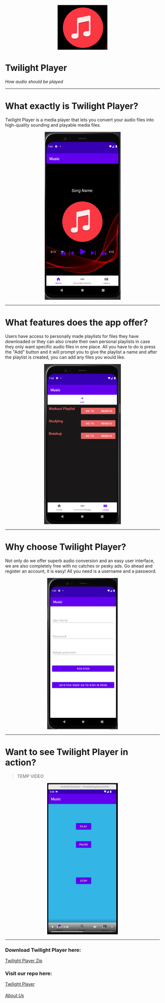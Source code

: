 <div align="center">
<img src="Screenshot 2022-04-21 8.40.58 PM.png" alt="Logo">
</div>

# Twilight Player

<em>How audio should be played</em>

* * *

What exactly is Twilight Player?
================================

Twilight Player is a media player that lets you convert your audio files into high-quality sounding and playable media files. 

<div align="center">
<img src="Screenshot 2022-04-21 8.26.43 PM.png" alt = "Main">
</div>

* * *

What features does the app offer?
=================================

Users have access to personally made playlists for files they have downloaded or they can also create their own personal playlists in case they only want specific audio files in one place. All you have to do is press the "Add" button and it will prompt you to give the playlist a name and after the playlist is created, you can add any files you would like. <br>

<div align="center">
<img src="Screenshot 2022-04-21 8.25.45 PM.png" alt="Playlists">
</div>

* * *

Why choose Twilight Player?
===========================

Not only do we offer superb audio conversion and an easy user interface, we are also completely free with no catches or pesky ads. Go ahead and register an account, it is easy! All you need is a username and a password. 

<div align="center">
<img src="Screenshot 2022-04-21 8.32.06 PM.png" alt="Sign Up">
</div>

* * *

Want to see Twilight Player in action?
======================================
> TEMP VIDEO

<div align="center">
<a href="https://user-images.githubusercontent.com/10476684/164582404-f32c2c9d-fb0b-43ad-8b5e-42b9c8b29734.mp4" target="_blank"><img src="Vid-pic.png" alt="Demo Video" width="230" height="491"></a>
</div>

* * *

### Download Twilight Player here:
<a href="Twilight-ex-master.zip" download> Twilight Player Zip </a>

### Visit our repo here:
<a href ="https://github.com/SCCapstone/Twilight-ex.git"> Twilight Player</a>

###### [About Us](https://github.com/SCCapstone/Twilight-Player/blob/gh-pages/About-us.md)

